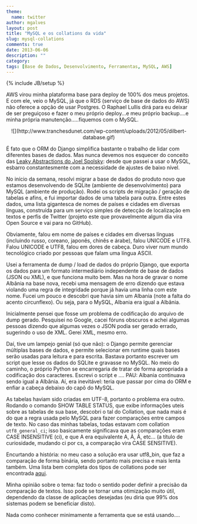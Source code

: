 ```yaml
---
theme:
  name: twitter
author: mgalves
layout: post
title: "MySQL e os collations da vida"
slug: mysql-collations
comments: true
date: 2013-06-06
description: ""
category: 
tags: [Base de Dados, Desenvolvimento, Ferramentas, MySQL, AWS]
---
```

{% include JB/setup %}

AWS virou minha plataforma base para deploy de 100% dos meus projetos. E com ele, veio o MySQL, já que o RDS (serviço de base de dados do AWS) não oferece a opção de usar Postgres. O Raphael Lullis dirá para eu deixar de ser preguiçoso e fazer o meu próprio deploy...e meu próprio backup....e minha própria manutenção.....fiquemos com o MySQL.

<div style="text-align: center;" markdown="1">
![](http://www.tranchesdunet.com/wp-content/uploads/2012/05/dilbert-database.gif)
</div>

É fato que o ORM do Django simplifica bastante o trabalho de lidar com diferentes bases de dados. Mas nunca devemos nos esquecer do conceito das [Leaky Abstractions do Joel Spolsky](http://www.joelonsoftware.com/articles/LeakyAbstractions.html): desde que passei a usar o MySQL, esbarro constantesmente com a necessidade de ajustes de baixo nível.

No início da semana, resolvi migrar a base de dados do produto novo que estamos desenvolvendo de SQLite (ambiente de desenvolvimento) para MySQL (ambiente de produção). Rodei os scripts de migração / geração de tabelas e afins, e fui importar dados de uma tabela para outra. Entre estes dados, uma lista gigantesca de nomes de países e cidades em diversas línguas, construída para um serviço simples de detecção de localização em textos e perfis de Twitter (projeto este que provavelmente algum dia vira Open Source e vai para no GitHub).

Obviamente, falou em nome de países e cidades em diversas línguas (incluindo russo, coreano, japonês, chinês e árabe), falou UNICODE e UTF8. Falou UNICODE e UTF8, falou em dores de cabeça. Duro viver num mundo tecnológico criado por pessoas que falam uma língua ASCII.

Usei a ferramenta de dump / load de dados do próprio Django, que exporta os dados para um formato intermediário independente de base de dados (JSON ou XML), e que funciona muito bem. Mas na hora de gravar o nome Albânia na base nova, recebi uma mensagem de erro dizendo que estava violando uma regra de integridade porque já havia uma linha com este nome. Fucei um pouco e descobri que havia sim um Albania (note a falta do acento circunflexo). Ou seja, para o MySQL, Albania era igual a Albânia.

Inicialmente pensei que fosse um problema de codificação do arquivo de dump gerado. Pesquisei no Google, cacei fóruns obscuros e achei algumas pessoas dizendo que algumas vezes o JSON podia ser gerado errado, sugerindo o uso de XML. Gerei XML, mesmo erro.

Daí, tive um lampejo genial (só que não): o Django permite gerenciar múltiplas bases de dados, e permite selecionar em runtime quais bases serão usadas para leitura e para escrita. Bastava portanto escrever um script que lesse os dados do SQLite e gravasse no MySQL. No meio do caminho, o próprio Python se encarregaria de tratar de forma apropriada a codificação dos caracteres. Escrevi o script e .... PAU: Albania continuava sendo igual a Albânia. Aí, era inevitável: teria que passar por cima do ORM e enfiar a cabeça debaixo do capô do MySQL. 

As tabelas haviam sido criadas em UTF-8, portanto o problema era outro. Rodando o comando SHOW TABLE STATUS, que exibe informações uteis sobre as tabelas de sua base, descobri o tal do Collation, que nada mais é do que a regra usada pelo MySQL para fazer comparações entre campos de texto. No caso das minhas tabelas, todas estavam com collation `utf8_general_ci`; isso basicamente significava que as comparações eram CASE INSENSITIVE (ci), e que A era equivalente A, Ã, Â, etc... (a título de curiosidade, mudando ci por cs, a comparação vira CASE SENSITIVE). 

Encurtando a história: no meu caso a solução era usar utf8_bin, que faz a comparação de forma binária, sendo portanto mais precisa e mais lenta também. Uma lista bem completa dos tipos de collations pode ser encontrada [aqui](http://dev.mysql.com/doc/refman/5.5/en/charset-unicode-sets.html).

Minha opinião sobre o tema: faz todo o sentido poder definir a precisão da comparação de textos. Isso pode se tornar uma otimização muito útil, dependendo da classe de aplicações desejadas (eu diria que 99% dos sistemas podem se beneficiar disto).

Nada como conhecer minimamente a ferramenta que se está usando....
